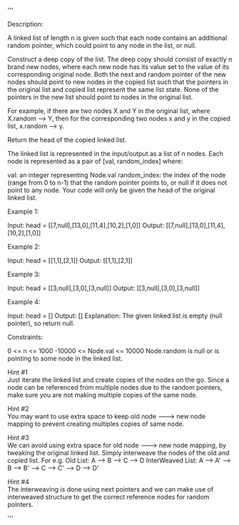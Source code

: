 '''

Description:

A linked list of length n is given such that each node contains an additional random pointer, which could point to any node in the list, or null.

Construct a deep copy of the list. The deep copy should consist of exactly n brand new nodes, where each new node has its value set to the value of its corresponding original node. Both the next and random pointer of the new nodes should point to new nodes in the copied list such that the pointers in the original list and copied list represent the same list state. None of the pointers in the new list should point to nodes in the original list.

For example, if there are two nodes X and Y in the original list, where X.random --> Y, then for the corresponding two nodes x and y in the copied list, x.random --> y.

Return the head of the copied linked list.

The linked list is represented in the input/output as a list of n nodes. Each node is represented as a pair of [val, random_index] where:

val: an integer representing Node.val
random_index: the index of the node (range from 0 to n-1) that the random pointer points to, or null if it does not point to any node.
Your code will only be given the head of the original linked list.

 

Example 1:


Input: head = [[7,null],[13,0],[11,4],[10,2],[1,0]]
Output: [[7,null],[13,0],[11,4],[10,2],[1,0]]



Example 2:


Input: head = [[1,1],[2,1]]
Output: [[1,1],[2,1]]



Example 3:



Input: head = [[3,null],[3,0],[3,null]]
Output: [[3,null],[3,0],[3,null]]



Example 4:

Input: head = []
Output: []
Explanation: The given linked list is empty (null pointer), so return null.
 

Constraints:

0 <= n <= 1000
-10000 <= Node.val <= 10000
Node.random is null or is pointing to some node in the linked list.



Hint #1  
Just iterate the linked list and create copies of the nodes on the go. Since a node can be referenced from multiple nodes due to the random pointers, make sure you are not making multiple copies of the same node.



Hint #2  
You may want to use extra space to keep old node ---> new node mapping to prevent creating multiples copies of same node.



Hint #3  
We can avoid using extra space for old node ---> new node mapping, by tweaking the original linked list. Simply interweave the nodes of the old and copied list. For e.g.
Old List: A --> B --> C --> D
InterWeaved List: A --> A' --> B --> B' --> C --> C' --> D --> D'



Hint #4  
The interweaving is done using next pointers and we can make use of interweaved structure to get the correct reference nodes for random pointers.

'''